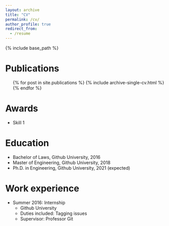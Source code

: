 ```yaml
---
layout: archive
title: "CV"
permalink: /cv/
author_profile: true
redirect_from:
  - /resume
---
```


{% include base_path %}

Publications
======
  <ul>{% for post in site.publications %}
    {% include archive-single-cv.html %}
  {% endfor %}</ul>

Awards
======
* Skill 1

Education
======
* Bachelor of Laws, Github University, 2016
* Master of Engineering, Github University, 2018
* Ph.D. in Engineering, Github University, 2021 (expected)

Work experience
======
* Summer 2016: Internship
  * Github University
  * Duties included: Tagging issues
  * Supervisor: Professor Git

<!-- 
Talks
======
  <ul>{% for post in site.talks %}
    {% include archive-single-talk-cv.html %}
  {% endfor %}</ul>
  
Teaching
======
  <ul>{% for post in site.teaching %}
    {% include archive-single-cv.html %}
  {% endfor %}</ul>
  
Service and leadership
======
* Currently signed in to 43 different slack teams
-->
